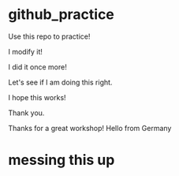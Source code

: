 # github_practice

Use this repo to practice!

I modify it!

I did it once more!

Let's see if I am doing this right.

I hope this works!

Thank you.

Thanks for a great workshop!
Hello from Germany

# messing this up

